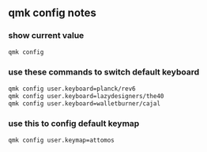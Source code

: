 ## qmk config notes

### show current value

```bash
qmk config
```

### use these commands to switch default keyboard

```bash
qmk config user.keyboard=planck/rev6
qmk config user.keyboard=lazydesigners/the40
qmk config user.keyboard=walletburner/cajal
```

### use this to config default keymap

```bash
qmk config user.keymap=attomos
```
